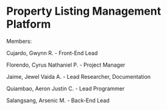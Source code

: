 # Property Listing Management Platform

Members:

Cujardo, Gwynn R. - Front-End Lead

Florendo, Cyrus Nathaniel P. - Project Manager

Jaime, Jewel Vaida A. - Lead Researcher, Documentation

Quiambao, Aeron Justin C. - Lead Programmer

Salangsang, Arsenic M. - Back-End Lead
